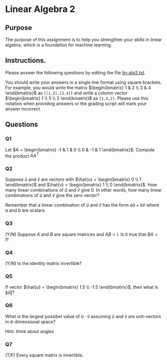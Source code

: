 # Linear Algebra 2

## Purpose
The purpose of this assignment is to help you strengthen your skills in linear algebra, which is a foundation for machine learning.   

## Instructions. 

Please answer the following questions by editing the file [lin-alg2.txt](lin-alg2.txt).

You should write your answers in a single line format using square brackets.
For example, you would write the matrix $`\begin{bmatrix} 1 & 2 \\ 3 & 4 \end{bmatrix}`$ as `[[1,2],[3,4]]` and write a column vector $`\begin{bmatrix} 1 \\ 5 \\ 2 \end{bmatrix}`$ as `[1,5,2]`.
Please use this notation when providing answers or the grading script will mark your answer incorrect.

## Questions

### Q1

Let $`A = \begin{bmatrix} -1 & 1 & 0 \\ 0 & -1 & 1 \end{bmatrix}`$.
Compute the product $A A^{T}$

### Q2

Suppose $`\hat{u}`$ and $`\hat{v}`$ are vectors with 
$`\hat{u} = \begin{bmatrix} 0 \\ 1 \end{bmatrix}`$
and
$`\hat{v} = \begin{bmatrix} 1 \\ 0 \end{bmatrix}`$.
How many linear combinations of $`\hat{u}`$ and $`\hat{v}`$ give 0.
In other words, how many linear combinations of $`\hat{u}`$ and $`\hat{v}`$ give the zero vector?

Remember that a linear combination of $`\hat{u}`$ and $`\hat{v}`$ has the form $`a\hat{u} + b\hat{v}`$ where $a$ and $b$ are scalars.

### Q3

(Y/N)
Suppose $A$ and $B$ are square matrices and $AB = I$.
Is it true that $BA = I$?

### Q4

(Y/N)
Is the identity matrix invertible?

### Q5

If vector $`\hat{u} = \begin{bmatrix} 1.5 \\ -1.5 \end{bmatrix}`$, then what is $`\lVert \hat{u} \rVert`$?

### Q6

What is the largest possibel value of $`\hat{u} \cdot \hat{v}`$ assuming $`\hat{u}`$ and $`\hat{v}`$ are unit-vectors in d-dimensional space?

Hint: think about angles

### Q7

(T/F)
Every square matrix is invertible.

